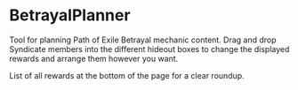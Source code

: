 # BetrayalPlanner

Tool for planning Path of Exile Betrayal mechanic content. Drag and drop Syndicate members into the different hideout boxes to change the displayed rewards and arrange them however you want.

List of all rewards at the bottom of the page for a clear roundup.
